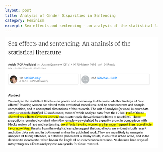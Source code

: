 ```yaml
---
layout: post
title: Analysis of Gender Disparities in Sentencing
category: Feminism
excerpt: Sex effects and sentencing - an analysis of the statistical literature 
---
```

<img src="/images/Feminism/SexSentencing.PNG" />
